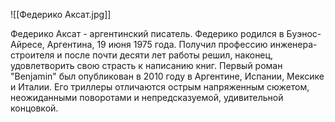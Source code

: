 ![[Федерико Аксат.jpg]]

Федерико Аксат - аргентинский писатель. Федерико родился в Буэнос-Айресе, Аргентина, 19 июня 1975 года. Получил профессию инженера-строителя и после почти десяти лет работы решил, наконец, удовлетворить свою страсть к написанию книг. Первый роман "Benjamin" был опубликован в 2010 году в Аргентине, Испании, Мексике и Италии. Его триллеры отличаются острым напряженным сюжетом, неожиданными поворотами и непредсказуемой, удивительной концовкой.